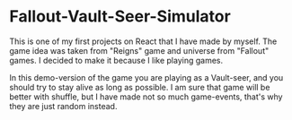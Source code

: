 # Fallout-Vault-Seer-Simulator

This is one of my first projects on React that I have made by myself. The game idea was taken from "Reigns" game and universe from "Fallout" games. I decided to make it because I like playing games.

In this demo-version of the game you are playing as a Vault-seer, and you should try to stay alive as long as possible. I am sure that game will be better with shuffle, but I have made not so much game-events, that's why they are just random instead.
